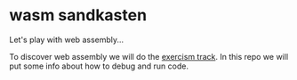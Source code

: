 # wasm sandkasten

Let's play with web assembly...

To discover web assembly we will do the [exercism track](https://exercism.org/tracks/wasm).
In this repo we will put some info about how to debug and run code.
